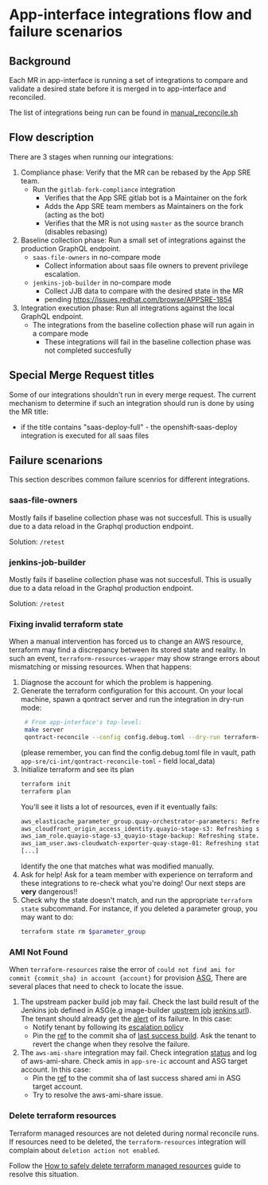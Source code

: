# App-interface integrations flow and failure scenarios

## Background

Each MR in app-interface is running a set of integrations to compare and validate a desired state before it is merged in to app-interface and reconciled.

The list of integrations being run can be found in [manual_reconcile.sh](/hack/manual_reconcile.sh)

## Flow description

There are 3 stages when running our integrations:
1. Compliance phase: Verify that the MR can be rebased by the App SRE team.
    * Run the `gitlab-fork-compliance` integration
        * Verifies that the App SRE gitlab bot is a Maintainer on the fork
        * Adds the App SRE team members as Maintainers on the fork (acting as the bot)
        * Verifies that the MR is not using `master` as the source branch (disables rebasing)
1. Baseline collection phase: Run a small set of integrations against the production GraphQL endpoint.
    * `saas-file-owners` in no-compare mode
        * Collect information about saas file owners to prevent privilege escalation.
    * `jenkins-job-builder` in no-compare mode
        * Collect JJB data to compare with the desired state in the MR
        * pending https://issues.redhat.com/browse/APPSRE-1854
1. Integration execution phase: Run all integrations against the local GraphQL endpoint.
    * The integrations from the baseline collection phase will run again in a compare mode
        * These integrations will fail in the baseline collection phase was not completed succesfully

## Special Merge Request titles

Some of our integrations shouldn't run in every merge request. The current mechanism to determine if such an integration should run is done by using the MR title:
- if the title contains "saas-deploy-full" - the openshift-saas-deploy integration is executed for all saas files

## Failure scenarions

This section describes common failure scenrios for different integrations.

### saas-file-owners

Mostly fails if baseline collection phase was not succesfull.
This is usually due to a data reload in the Graphql production endpoint.

Solution: `/retest`

### jenkins-job-builder

Mostly fails if baseline collection phase was not succesfull.
This is usually due to a data reload in the Graphql production endpoint.

Solution: `/retest`

### Fixing invalid terraform state

When a manual intervention has forced us to change an AWS resource,
terraform may find a discrepancy between its stored state and
reality. In such an event, `terraform-resources-wrapper` may show
strange errors about mismatching or missing resources. When that
happens:

1. Diagnose the account for which the problem is happening.
1. Generate the terraform configuration for this account.  On your
   local machine, spawn a qontract server and run the integration in
   dry-run mode:
   ``` bash
    # From app-interface's top-level:
    make server
    qontract-reconcile --config config.debug.toml --dry-run terraform-resources --print-only --account-name $account_name |sed 1d > config.tf.json
    ```
    (please remember, you can find the config.debug.toml file in
   vault, path `app-sre/ci-int/qontract-reconcile-toml` - field
   local_data)
1. Initialize terraform and see its plan
   ``` bash
   terraform init
   terraform plan
   ```
    You'll see it lists a lot of resources, even if it eventually
    fails:
    ``` bash
    aws_elasticache_parameter_group.quay-orchestrator-parameters: Refreshing state... [id=quay-orchestrator-parameters]
    aws_cloudfront_origin_access_identity.quayio-stage-s3: Refreshing state... [id=E3BFM0BD46CWH4]
    aws_iam_role.quayio-stage-s3_quayio-stage-backup: Refreshing state... [id=quayio-stage-backup_iam_role]
    aws_iam_user.aws-cloudwatch-exporter-quay-stage-01: Refreshing state... [id=aws-cloudwatch-exporter-quay-stage-01]
    [...]
    ```
    Identify the one that matches what was modified manually.
1. Ask for help! Ask for a team member with experience on terraform
   and these integrations to re-check what you're doing! Our next
   steps are **very** dangerous!!
1. Check why the state doesn't match, and run the appropriate
   `terraform state` subcommand. For instance, if you deleted a
   parameter group, you may want to do:
   ``` bash
   terraform state rm $parameter_group
   ```

### AMI Not Found 

When `terraform-resources` raise the error of `could not find ami for commit {commit_sha} in account {account}` for provision [ASG](https://gitlab.cee.redhat.com/service/app-interface#manage-aws-autoscaling-group-via-app-interface-openshiftnamespace-1yml), There are several places that need to check to locate the issue.
1. The upstream packer build job may fail. Check the last build result of the Jenkins job defined in ASG(e.g image-builder [upstrem job](https://gitlab.cee.redhat.com/service/app-interface/-/blob/fc003a3f6f2eda2abdbe170ddcdc2f5ffc3a7618/data/services/image-builder/namespaces/workers-stage.yml#L221-224) [jenkins url](https://ci.ext.devshift.net/job/osbuild-osbuild-composer-gh-build-main-packer/)). The tenant should already get the [alert](https://gitlab.cee.redhat.com/service/app-interface/-/blob/master/resources/observability/prometheusrules/ci-ext.prometheusrules.yaml#L153-163) of its failure. In this case: 
    * Notify tenant by following its [escalation policy](https://gitlab.cee.redhat.com/service/app-interface/-/blob/e3a39afcc054ce7dd6df41aa314996ab3ab8c428/data/services/image-builder/app.yml#L22) 
    * Pin the [ref](https://gitlab.cee.redhat.com/service/app-interface/-/blob/fc003a3f6f2eda2abdbe170ddcdc2f5ffc3a7618/data/services/image-builder/namespaces/workers-stage.yml#L220) to the commit sha of [last success build](https://ci.ext.devshift.net/job/osbuild-osbuild-composer-gh-build-main-packer/lastSuccessfulBuild/). Ask the tenant to revert the change when they resolve the failure.
1. The `aws-ami-share` integration may fail. Check integration [status](https://prometheus.app-sre-prod-01.devshift.net/graph?g0.range_input=1h&g0.expr=qontract_reconcile_last_run_status%7Bintegration%3D%22aws-ami-share%22%7D&g0.tab=1) and log of aws-ami-share. Check amis in `app-sre-ic` account and ASG target account. In this case: 
    * Pin the [ref](https://gitlab.cee.redhat.com/service/app-interface/-/blob/fc003a3f6f2eda2abdbe170ddcdc2f5ffc3a7618/data/services/image-builder/namespaces/workers-stage.yml#L220) to the commit sha of last success shared ami in ASG target account. 
    * Try to resolve the aws-ami-share issue.

### Delete terraform resources

Terraform managed resources are not deleted during normal reconcile runs. If resources need to be deleted, the
`terraform-resources` integration will complain about `deletion action not enabled`.

Follow the [How to safely delete terraform managed resources](delete-terraform-resources.md) guide to resolve
this situation.
